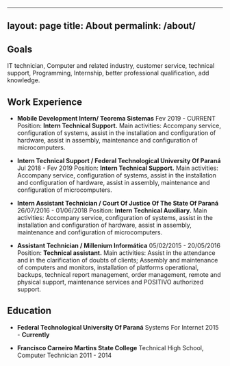 
---
layout: page
title: About
permalink: /about/
---
## Goals
IT technician, Computer and related industry, customer service, technical support, Programming, Internship,
better professional qualification, add knowledge.

## Work Experience
 - **Mobile Development Intern/ Teorema Sistemas**
Fev 2019 - CURRENT
Position: **Intern Technical Support.**
Main activities: Accompany service, configuration of systems,
assist in the installation and configuration of hardware, assist in assembly, maintenance and
configuration of microcomputers.

 - **Intern Technical Support / Federal Technological University Of Paraná**
Jul 2018 - Fev 2019
Position: **Intern Technical Support.**
Main activities: Accompany service, configuration of systems,
assist in the installation and configuration of hardware, assist in assembly, maintenance and
configuration of microcomputers.

 - **Intern Assistant Technician / Court Of Justice Of The State Of Paraná**
26/07/2016 - 01/06/2018
Position: **Intern Technical Auxiliary.**
Main activities: Accompany service, configuration of systems,
assist in the installation and configuration of hardware, assist in assembly, maintenance and
configuration of microcomputers.

 - **​Assistant Technician / Millenium Informática**
 05/02/2015 - 20/05/2016
 Position: **Technical assistant.**
Main activities: Assist in the attendance and in the clarification of doubts of clients;
Assembly and maintenance of computers and monitors, installation of platforms
operational, backups, technical report management, order management,
remote and physical support, maintenance services and POSITIVO authorized support.

## Education

 - **Federal Technological University Of Paraná**
 Systems For Internet
 2015 - **Currently**


 - **Francisco Carneiro Martins State College**
 Technical High School, Computer Technician
 2011 - 2014
